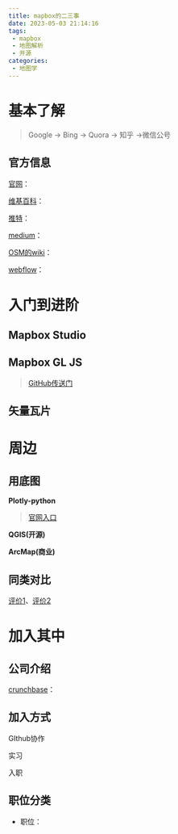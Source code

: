 ```yaml
---
title: mapbox的二三事
date: 2023-05-03 21:14:16
tags:
 - mapbox
 - 地图解析
 - 开源
categories:
 - 地图学
---
```




# 基本了解

> Google -> Bing -> Quora -> 知乎 ->微信公号

## 官方信息

[官网](https://www.mapbox.com/)：

[维基百科](https://zh.wikipedia.org/wiki/Mapbox)：

[推特](https://twitter.com/Mapbox)：

[medium](https://medium.com/@Mapbox)：

[OSM的wiki](https://wiki.openstreetmap.org/wiki/Mapbox)：

[webflow](https://webflow.com/made-in-webflow/mapbox)：





# 入门到进阶

## Mapbox Studio



## Mapbox GL JS

> [GitHub传送门](https://github.com/mapbox/mapbox-gl-js)

## 矢量瓦片



# 周边

## 用底图

**Plotly-python**

> [官网入口](https://plotly.com/python/mapbox-layers/)

**QGIS(开源)**

**ArcMap(商业)**

## 同类对比

[评价1](https://www.codementor.io/@victorgerardtemprano/pros-and-cons-of-using-mapbox-for-your-project-dx04pfgxw)、[评价2](https://www.megumethod.com/blog/mapbox-and-its-options)

# 加入其中

## 公司介绍

[crunchbase](https://www.crunchbase.com/organization/mapbox)：

## 加入方式

GIthub协作

实习

入职

## 职位分类

* 职位：

